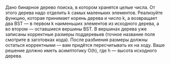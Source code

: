 Дано бинарное дерево поиска, в котором хранятся целые числа. От этого дерева надо отделить 
k самых маленьких элементов. Реализуйте функцию, которая принимает корень дерева и число k, а возвращает два BST — в первом k наименьших элементов из исходного дерева, а во втором — оставшиеся вершины BST.
В вершинах дерева уже записаны корректные размеры поддеревьев (точное название поля смотрите в заготовках кода). После разбиения размеры должны остаться корректными — вам придётся пересчитывать их на ходу.
Ваше решение должно иметь асимптотику O(h), где h — высота исходного дерева.